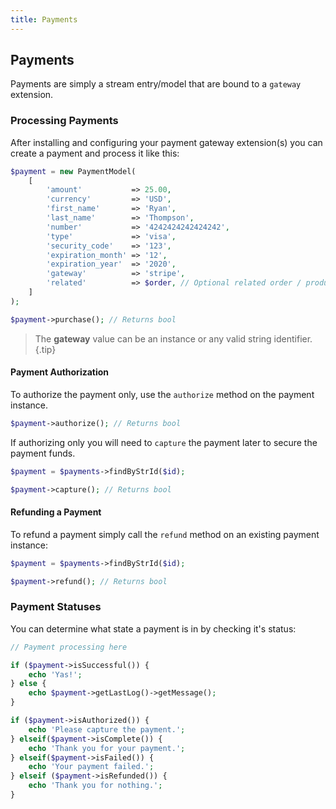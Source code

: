 ```yaml
---
title: Payments
---
```


## Payments

Payments are simply a stream entry/model that are bound to a `gateway` extension.

### Processing Payments

After installing and configuring your payment gateway extension(s) you can create a payment and process it like this:

```php
$payment = new PaymentModel(
    [
        'amount'           => 25.00,
        'currency'         => 'USD',
        'first_name'       => 'Ryan',
        'last_name'        => 'Thompson',
        'number'           => '4242424242424242',
        'type'             => 'visa',
        'security_code'    => '123',
        'expiration_month' => '12',
        'expiration_year'  => '2020',
        'gateway'          => 'stripe',
        'related'          => $order, // Optional related order / product / object
    ]
);

$payment->purchase(); // Returns bool
```

> The **gateway** value can be an instance or any valid string identifier.{.tip}

#### Payment Authorization

To authorize the payment only, use the `authorize` method on the payment instance.

```php
$payment->authorize(); // Returns bool
```

If authorizing only you will need to `capture` the payment later to secure the payment funds. 

```php
$payment = $payments->findByStrId($id);

$payment->capture(); // Returns bool
```

#### Refunding a Payment

To refund a payment simply call the `refund` method on an existing payment instance:

```php
$payment = $payments->findByStrId($id);

$payment->refund(); // Returns bool
```

### Payment Statuses

You can determine what state a payment is in by checking it's status:

```php
// Payment processing here

if ($payment->isSuccessful()) {
    echo 'Yas!';
} else {
    echo $payment->getLastLog()->getMessage();
}
```

```php
if ($payment->isAuthorized()) {
    echo 'Please capture the payment.';
} elseif($payment->isComplete()) {
    echo 'Thank you for your payment.';
} elseif($payment->isFailed()) {
    echo 'Your payment failed.';
} elseif ($payment->isRefunded()) {
    echo 'Thank you for nothing.';
}
```
